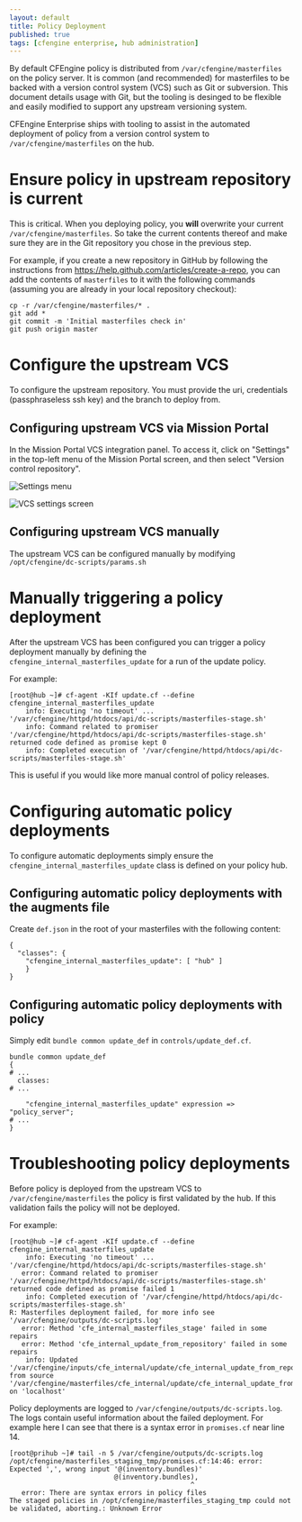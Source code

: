 ```yaml
---
layout: default
title: Policy Deployment
published: true
tags: [cfengine enterprise, hub administration]
---
```


By default CFEngine policy is distributed from `/var/cfengine/masterfiles` on
the policy server. It is common (and recommended) for masterfiles to be backed
with a version control system (VCS) such as Git or subversion. This document
details usage with Git, but the tooling is desinged to be flexible and easily
modified to support any upstream versioning system.

CFEngine Enterprise ships with tooling to assist in the automated deployment of
policy from a version control system to `/var/cfengine/masterfiles` on the hub.

# Ensure policy in upstream repository is current

This is critical. When you deploying policy, you **will** overwrite your current
`/var/cfengine/masterfiles`. So take the current contents thereof and make sure
they are in the Git repository you chose in the previous step.

For example, if you create a new repository in GitHub by following the
instructions from https://help.github.com/articles/create-a-repo, you can add
the contents of `masterfiles` to it with the following commands (assuming you
are already in your local repository checkout):

```
cp -r /var/cfengine/masterfiles/* .
git add *
git commit -m 'Initial masterfiles check in'
git push origin master
```

# Configure the upstream VCS

To configure the upstream repository. You must provide the uri, credentials
(passphraseless ssh key) and the branch to deploy from.

## Configuring upstream VCS via Mission Portal

In the Mission Portal VCS integration panel. To access it, click on "Settings"
in the top-left menu of the Mission Portal screen, and then select "Version
control repository".

![Settings menu](settings-menu.png)

![VCS settings screen](settings-vcs.png)

## Configuring upstream VCS manually

The upstream VCS can be configured manually by modifying
`/opt/cfengine/dc-scripts/params.sh`

# Manually triggering a policy deployment

After the upstream VCS has been configured you can trigger a policy deployment
manually by defining the `cfengine_internal_masterfiles_update` for a run of the
update policy.

For example:

```console
[root@hub ~]# cf-agent -KIf update.cf --define cfengine_internal_masterfiles_update
    info: Executing 'no timeout' ... '/var/cfengine/httpd/htdocs/api/dc-scripts/masterfiles-stage.sh'
    info: Command related to promiser '/var/cfengine/httpd/htdocs/api/dc-scripts/masterfiles-stage.sh' returned code defined as promise kept 0
    info: Completed execution of '/var/cfengine/httpd/htdocs/api/dc-scripts/masterfiles-stage.sh'
```

This is useful if you would like more manual control of policy releases.

# Configuring automatic policy deployments

To configure automatic deployments simply ensure the
`cfengine_internal_masterfiles_update` class is defined on your policy hub.

## Configuring automatic policy deployments with the augments file

Create `def.json` in the root of your masterfiles with the following content:

```
{
  "classes": {
    "cfengine_internal_masterfiles_update": [ "hub" ]
    }
}
```

## Configuring automatic policy deployments with policy

Simply edit `bundle common update_def` in `controls/update_def.cf`.

```cf3
bundle common update_def
{
# ...
  classes:
# ...

    "cfengine_internal_masterfiles_update" expression => "policy_server";
# ...
}
```


# Troubleshooting policy deployments

Before policy is deployed from the upstream VCS to `/var/cfengine/masterfiles`
the policy is first validated by the hub. If this validation fails the policy
will not be deployed.

For example:

```console
[root@hub ~]# cf-agent -KIf update.cf --define cfengine_internal_masterfiles_update
    info: Executing 'no timeout' ... '/var/cfengine/httpd/htdocs/api/dc-scripts/masterfiles-stage.sh'
   error: Command related to promiser '/var/cfengine/httpd/htdocs/api/dc-scripts/masterfiles-stage.sh' returned code defined as promise failed 1
    info: Completed execution of '/var/cfengine/httpd/htdocs/api/dc-scripts/masterfiles-stage.sh'
R: Masterfiles deployment failed, for more info see '/var/cfengine/outputs/dc-scripts.log'
   error: Method 'cfe_internal_masterfiles_stage' failed in some repairs
   error: Method 'cfe_internal_update_from_repository' failed in some repairs
    info: Updated '/var/cfengine/inputs/cfe_internal/update/cfe_internal_update_from_repository.cf' from source '/var/cfengine/masterfiles/cfe_internal/update/cfe_internal_update_from_repository.cf' on 'localhost'
```

Policy deployments are logged to `/var/cfengine/outputs/dc-scripts.log`. The
logs contain useful information about the failed deployment. For example here I
can see that there is a syntax error in `promises.cf` near line 14.

```console
[root@prihub ~]# tail -n 5 /var/cfengine/outputs/dc-scripts.log
/opt/cfengine/masterfiles_staging_tmp/promises.cf:14:46: error: Expected ',', wrong input '@(inventory.bundles)'
                          @(inventory.bundles),
                                             ^
   error: There are syntax errors in policy files
The staged policies in /opt/cfengine/masterfiles_staging_tmp could not be validated, aborting.: Unknown Error
```

